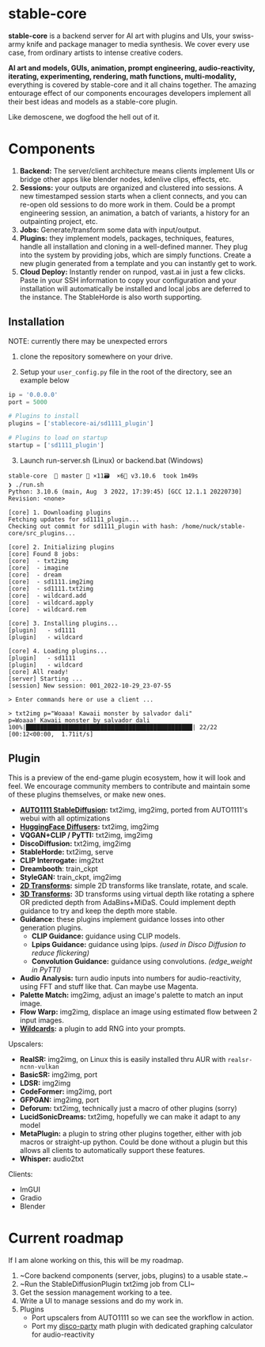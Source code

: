 # stable-core

**stable-core** is a backend server for AI art with plugins and UIs, your swiss-army knife and package manager to media synthesis. We cover every use case, from ordinary artists to intense creative coders.

**AI art and models, GUIs, animation, prompt engineering, audio-reactivity, iterating, experimenting, rendering, math functions, multi-modality,** everything is covered by stable-core and it all chains together. The amazing entourage effect of our components encourages developers implement all their best ideas and models as a stable-core plugin. 

Like demoscene, we dogfood the hell out of it.

# Components

1. **Backend:** The server/client architecture means clients implement UIs or bridge other apps like blender nodes, kdenlive clips, effects, etc.
2. **Sessions:** your outputs are organized and clustered into sessions. A new timestamped session starts when a client connects, and you can re-open old sessions to do more work in them. Could be a prompt engineering session, an animation, a batch of variants, a history for an outpainting project, etc. 
3. **Jobs:** Generate/transform some data with input/output. 
4. **Plugins:** they implement models, packages, techniques, features, handle all installation and cloning in a well-defined manner. They plug into the system by providing jobs, which are simply functions. Create a new plugin generated from a template and you can instantly get to work.
5. **Cloud Deploy:** Instantly render on runpod, vast.ai in just a few clicks. Paste in your SSH information to copy your configuration and your installation will automatically be installed and local jobs are deferred to the instance. The StableHorde is also worth supporting.

## Installation

NOTE: currently there may be unexpected errors

1. clone the repository somewhere on your drive.

2. Setup your `user_config.py` file in the root of the directory, see an example below

```py
ip = '0.0.0.0'
port = 5000

# Plugins to install
plugins = ['stablecore-ai/sd1111_plugin']

# Plugins to load on startup
startup = ['sd1111_plugin']
```

3. Launch run-server.sh (Linux) or backend.bat (Windows)

```log
stable-core  🍣 master 📝 ×11🗃️  ×6🐍 v3.10.6  took 1m49s
❯ ./run.sh
Python: 3.10.6 (main, Aug  3 2022, 17:39:45) [GCC 12.1.1 20220730]
Revision: <none>

[core] 1. Downloading plugins
Fetching updates for sd1111_plugin...
Checking out commit for sd1111_plugin with hash: /home/nuck/stable-core/src_plugins...

[core] 2. Initializing plugins
[core] Found 8 jobs:
[core]  - txt2img
[core]  - imagine
[core]  - dream
[core]  - sd1111.img2img
[core]  - sd1111.txt2img
[core]  - wildcard.add
[core]  - wildcard.apply
[core]  - wildcard.rem

[core] 3. Installing plugins...
[plugin]   - sd1111
[plugin]   - wildcard

[core] 4. Loading plugins...
[plugin]   - sd1111
[plugin]   - wildcard
[core] All ready!
[server] Starting ...
[session] New session: 001_2022-10-29_23-07-55

> Enter commands here or use a client ...

> txt2img p="Woaaa! Kawaii monster by salvador dali"
p=Woaaa! Kawaii monster by salvador dali
100%|███████████████████████████████████████████████| 22/22 [00:12<00:00,  1.71it/s]

```

## Plugin

This is a preview of the end-game plugin ecosystem, how it will look and feel. We encourage community members to contribute and maintain some of these plugins themselves, or make new ones.

* **[AUTO1111 StableDiffusion](https://github.com/distable/sd1111_plugin):** txt2img, img2img, ported from AUTO1111's webui with all optimizations 
* **[HuggingFace Diffusers](https://github.com/distable/sdhug_plugin):** txt2img, img2img
* **VQGAN+CLIP / PyTTI:** txt2img, img2img
* **DiscoDiffusion:** txt2img, img2img
* **StableHorde:** txt2img, serve
* **CLIP Interrogate:** img2txt
* **Dreambooth**: train_ckpt
* **StyleGAN:** train_ckpt, img2img
* **[2D Transforms](https://github.com/distable/math2d_plugin):** simple 2D transforms like translate, rotate, and scale.
* **[3D Transforms](https://github.com/stablecore-ai/math3d_plugin):** 3D transforms using virtual depth like rotating a sphere OR predicted depth from AdaBins+MiDaS. Could implement depth guidance to try and keep the depth more stable.
* **Guidance:** these plugins implement guidance losses into other generation plugins.
   * **CLIP Guidance:** guidance using CLIP models.
   * **Lpips Guidance:** guidance using lpips. _(used in Disco Diffusion to reduce flickering)_
   * **Convolution Guidance:** guidance using convolutions. _(edge_weight in PyTTI)_
* **Audio Analysis:** turn audio inputs into numbers for audio-reactivity, using FFT and stuff like that. Can maybe use Magenta.
* **Palette Match:** img2img, adjust an image's palette to match an input image.
* **Flow Warp:** img2img, displace an image using estimated flow between 2 input images.
* **[Wildcards](distable/wildcard_plugin):** a plugin to add RNG into your prompts.


Upscalers:
  * **RealSR:** img2img, on Linux this is easily installed thru AUR with `realsr-ncnn-vulkan`
  * **BasicSR:** img2img, port
  * **LDSR:** img2img
  * **CodeFormer:** img2img, port
  * **GFPGAN:** img2img, port
* **Deforum:** txt2img, technically just a macro of other plugins (sorry)
* **LucidSonicDreams:** txt2img, hopefully we can make it adapt to any model
* **MetaPlugin:** a plugin to string other plugins together, either with job macros or straight-up python. Could be done without a plugin but this allows all clients to automatically support these features.
* **Whisper:** audio2txt

Clients:
   * ImGUI
   * Gradio
   * Blender

# Current roadmap

If I am alone working on this, this will be my roadmap.

1. ~Core backend components (server, jobs, plugins) to a usable state.~
2. ~Run the StableDiffusionPlugin txt2img job from CLI~
3. Get the session management working to a tee.
4. Write a UI to manage sessions and do my work in.
5. Plugins
   - Port upscalers from AUTO1111 so we can see the workflow in action.
   - Port my [disco-party](https://github.com/oxysoft/disco-party/) math plugin with dedicated graphing calculator for audio-reactivity
